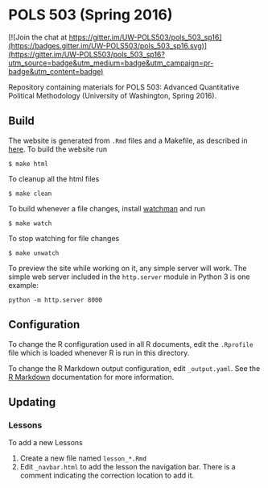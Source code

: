 # POLS 503 (Spring 2016)

[![Join the chat at https://gitter.im/UW-POLS503/pols_503_sp16](https://badges.gitter.im/UW-POLS503/pols_503_sp16.svg)](https://gitter.im/UW-POLS503/pols_503_sp16?utm_source=badge&utm_medium=badge&utm_campaign=pr-badge&utm_content=badge)

Repository containing materials for POLS 503: Advanced Quantitative Political Methodology (University of Washington, Spring 2016).

## Build

The website is generated from `.Rmd` files and a Makefile, as described in [here](http://rmarkdown.rstudio.com/html_document_format.html#creating_a_website).
To build the website run
```console
$ make html
```
To cleanup all the html files
```console
$ make clean
```

To build whenever a file changes, install [watchman](https://facebook.github.io/watchman/) and run
```console
$ make watch
```
To stop watching for file changes
```console
$ make unwatch
```

To preview the site while working on it, any simple server will work.
The simple web server included in the `http.server` module in Python 3 is one example:
```console
python -m http.server 8000
```

## Configuration

To change the R configuration used in all R documents, edit the `.Rprofile` file which
is loaded whenever R is run in this directory.

To change the R Markdown output configuration, edit `_output.yaml`.
See the [R Markdown](http://rmarkdown.rstudio.com/html_document_format.html#pandoc_arguments) documentation for more information.

## Updating

### Lessons

To add a new Lessons

1. Create a new file named `lesson_*.Rmd`
2. Edit `_navbar.html` to add the lesson the navigation bar. There is a comment indicating the correction location to add it.
